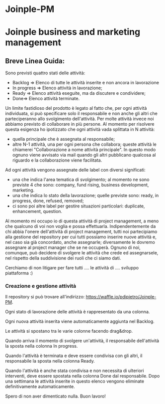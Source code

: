 # Joinple-PM
# Joinple business and marketing management

## Breve Linea Guida:

Sono previsti quattro stati delle attività:
* Backlog => Elenco di tutte le attività inserite e non ancora in lavorazione
* In progress => Elenco attività in lavorazione;
* Ready => Elenco attività eseguite, ma da discutere e condividere; 
* Done=> Elenco attività terminate. 

Un limite fastidioso del prodotto è legato al fatto che, per ogni attività individuata, si può specificare solo il responsabile e non anche gli altri che parteciperanno allo svolgimento dell'attività. 
Per molte attività invece noi abbiamo previsto di collaborare in più persone. 
Al momento per risolvere questa esigenza ho ipotizzato che ogni attività vada splittata in N attività: 
* quella principale che è assegnata al responsabile; 
* altre N-1 attività, una per ogni persona che collabora; queste attività le chiamerei "Collaborazione a nome attività principale". 
In questo modo ognuno viene avvisato via mail quando gli altri pubblicano qualcosa al riguardo e la collaborazione viene facilitata.

Ad ogni attività vengono assegnate delle label con diversi significati:
* una che indica l'area tematica di svolgimento; al momento ne sono previste 4 che sono: company, fund rising, business development, marketing. 
* una che indica lo stato della lavorazione; quelle previste sono: ready, in progress, done, refused, removed;
* ci sono poi altre label per gestire situazioni particolari: duplicate, enhancement, question.

Al momento mi occupo io di questa attività di project management, a meno che qualcuno di voi non voglia e possa effettuarla.
Indipendentemente da chi abbia l'onere dell'attività di project management, tutti noi partecipiamo alla gestione del repository per cui tutti possiamo inserire nuove attività e, nel caso sia già concordato, anche assegnarle; diversamente le dovremo assegnare al project manager che se ne occuperà. Ognuno di noi, comunque, può decidere di svolgere le attività che crede ed assegnarsele, nel rispetto della suddivisione dei ruoli che ci siamo dati.

Cerchiamo di non litigare per fare tutti .... le attività di .... sviluppo piattaforma :)

### Creazione e gestione attività
Il repository si può trovare all'indirizzo: https://waffle.io/pdipietro/Joinple-PM.

Ogni stato di lavorazione delle attività è rappresentato da una colonna.

Ogni nuova attività inserita viene automaticamente aggiunta nel Backlog.

Le attività si spostano tra le varie colonne facendo drag&drop.

Quando arriva il momento di svolgere un'attività, il responsabile dell'attività la sposta nella colonna In progress.

Quando l'attività è terminata e deve essere condivisa con gli altri, il responsabile la sposta nella colonna Ready.

Quando l'attività è anche stata condivisa e non necessita di ulteriori interventi, deve essere spostata nella colonna Done dal responsabile. Dopo una settimana le attività inserite in questo elenco vengono eliminate definitivamente automaticamente.

Spero di non aver dimenticato nulla. Buon lavoro!

